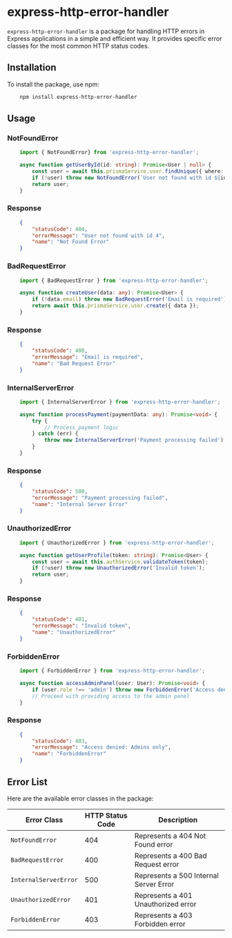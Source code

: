# express-http-error-handler

`express-http-error-handler` is a package for handling HTTP errors in Express applications in a simple and efficient way. It provides specific error classes for the most common HTTP status codes.

## Installation

To install the package, use npm:

```bash
    npm install express-http-error-handler
```

## Usage

### NotFoundError

```typescript
    import { NotFoundError} from 'express-http-error-handler';

    async function getUserById(id: string): Promise<User | null> {
        const user = await this.prismaService.user.findUnique({ where: { id } });
        if (!user) throw new NotFoundError(`User not found with id ${id}`);
        return user;
    }
```

### Response

```json
    {
        "statusCode": 404,
        "errorMessage": "User not found with id 4",
        "name": "Not Found Error"
    }
```

### BadRequestError

```typescript
    import { BadRequestError } from 'express-http-error-handler';

    async function createUser(data: any): Promise<User> {
        if (!data.email) throw new BadRequestError('Email is required');
        return await this.prismaService.user.create({ data });
    }
```

### Response

```json
    {
        "statusCode": 400,
        "errorMessage": "Email is required",
        "name": "Bad Request Error"
    }
```


### InternalServerError

```typescript
    import { InternalServerError } from 'express-http-error-handler';

    async function processPayment(paymentData: any): Promise<void> {
        try {
            // Process payment logic
        } catch (err) {
            throw new InternalServerError('Payment processing failed');
        }
    }
```

### Response

```json
    {
        "statusCode": 500,
        "errorMessage": "Payment processing failed",
        "name": "Internal Server Error"
    }
```

### UnauthorizedError

```typescript
    import { UnauthorizedError } from 'express-http-error-handler';

    async function getUserProfile(token: string): Promise<User> {
        const user = await this.authService.validateToken(token);
        if (!user) throw new UnauthorizedError('Invalid token');
        return user;
    }
```

### Response

```json
    {
        "statusCode": 401,
        "errorMessage": "Invalid token",
        "name": "UnauthorizedError"
    }
```

### ForbiddenError

```typescript
    import { ForbiddenError } from 'express-http-error-handler';

    async function accessAdminPanel(user: User): Promise<void> {
        if (user.role !== 'admin') throw new ForbiddenError('Access denied: Admins only');
        // Proceed with providing access to the admin panel
    }
```
### Response 

```json
    {
        "statusCode": 403,
        "errorMessage": "Access denied: Admins only",
        "name": "ForbiddenError"
    }
```

## Error List

Here are the available error classes in the package:

| Error Class            | HTTP Status Code | Description                                  |
|------------------------|------------------|----------------------------------------------|
| `NotFoundError`        | 404              | Represents a 404 Not Found error             |
| `BadRequestError`      | 400              | Represents a 400 Bad Request error           |
| `InternalServerError`  | 500              | Represents a 500 Internal Server Error       |
| `UnauthorizedError`    | 401              | Represents a 401 Unauthorized error          |
| `ForbiddenError`       | 403              | Represents a 403 Forbidden error             |
